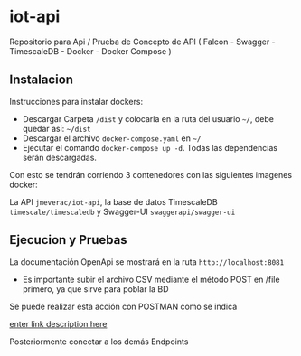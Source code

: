 # iot-api
Repositorio para Api / Prueba de Concepto de API ( Falcon - Swagger - TimescaleDB - Docker - Docker Compose )



## Instalacion


Instrucciones para instalar dockers:

 - Descargar Carpeta `/dist` y colocarla en la ruta del usuario `~/`, debe quedar así:   `~/dist`
 - Descargar el archivo `docker-compose.yaml` en `~/`
 - Ejecutar el comando `docker-compose up -d`.   Todas las dependencias serán descargadas.
 
 Con esto se tendrán corriendo 3 contenedores con las siguientes imagenes docker:
 
La API   `jmeverac/iot-api`, 
la base de datos TimescaleDB  `timescale/timescaledb`
y Swagger-UI `swaggerapi/swagger-ui`

## Ejecucion y Pruebas

La documentación OpenApi se mostrará en la ruta `http://localhost:8081`

 - Es importante subir el archivo CSV mediante el método POST en /file primero, ya que sirve para poblar la BD
 
 Se puede realizar esta acción con POSTMAN como se indica

[enter link description here](https://github.com/jmeverac/iot-api/blob/main/Postman-file.png)

 Posteriormente conectar a los demás Endpoints
